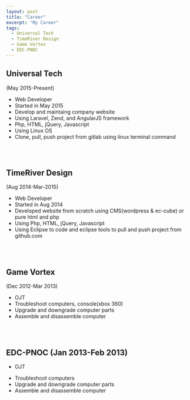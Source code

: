 ```yaml
---
layout: post
title: "Career"
excerpt: "My Career"
tags:
  - Universal Tech
  - TimeRiver Design
  - Game Vortex
  - EDC-PNOC
---
```


## Universal Tech
(May 2015-Present)
<br>
* Web Developer
* Started in May 2015
* Develop and maintaing company website
* Using Laravel, Zend, and AngularJS framework
* Php, HTML, jQuery, Javascript
* Using Linux OS
* Clone, pull, push project from gitlab using linux terminal command

<br><br>

## TimeRiver Design
(Aug 2014-Mar-2015)
<br>
* Web Developer
* Started in Aug 2014
* Developed website from scratch using CMS(wordpress & ec-cube) or pure html and php
* Using Php, HTML, jQuery, Javascript
* Using Eclipse to code and eclipse tools to pull and push project from github.com

<br><br>

## Game Vortex
(Dec 2012-Mar 2013)
<br>
* OJT
* Troubleshoot computers, console(xbox 360)
* Upgrade and downgrade computer parts
* Assemble and disassemble computer

<br><br>

## EDC-PNOC (Jan 2013-Feb 2013)
- OJT
* Troubleshoot computers
* Upgrade and downgrade computer parts
* Assemble and disassemble computer


